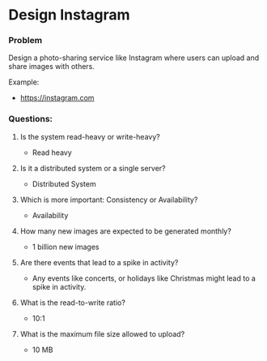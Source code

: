 # Design Instagram

### Problem 
Design a photo-sharing service like Instagram where users can upload and share images with others.

Example:
- https://instagram.com

### Questions:

1. Is the system read-heavy or write-heavy?
    - Read heavy

2. Is it a distributed system or a single server?
    - Distributed System

3. Which is more important: Consistency or Availability?
    - Availability

4. How many new images are expected to be generated monthly?
    - 1 billion new images
      
5. Are there events that lead to a spike in activity?
    - Any events like concerts, or holidays like Christmas might lead to a spike in activity.

6. What is the read-to-write ratio?
    - 10:1
    
7. What is the maximum file size allowed to upload?
    - 10 MB
  
